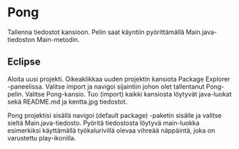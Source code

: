 # Pong

Tallenna tiedostot kansioon. Pelin saat käyntiin pyörittämällä Main.java-tiedoston Main-metodin.

## Eclipse
Aloita uusi projekti. Oikeaklikkaa uuden projektin kansiota Package Explorer -paneelissa. Valitse import ja navigoi sijaintiin johon olet tallentanut Pong-pelin. Valitse Pong-kansio. Tuo (import) kaikki kansiosta löytyvät java-luokat sekä README.md ja kentta.jpg tiedostot.

Pong projektisi sisällä navigoi (default package) -paketin sisälle ja valitse sieltä Main.java-tiedosto. Pyöritä tiedostosta löytyvä main-luokka esimerkiksi käyttämällä työkalurivillä olevaa vihreää näppäintä, joka on varustettu play-ikonilla.
